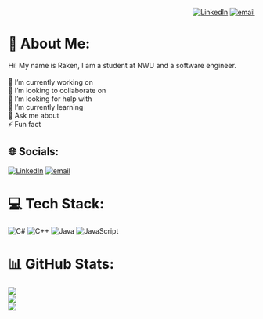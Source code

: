 <div align="right">

[![LinkedIn](https://img.shields.io/badge/LinkedIn-%230077B5.svg?logo=linkedin&logoColor=white)](https://linkedin.com/in/raken-belayet-948407306)
[![email](https://img.shields.io/badge/Email-D14836?logo=gmail&logoColor=white)](mailto:rakenhossain@gmail.com)

</div>

# 💫 About Me:
Hi! My name is Raken, I am a student at NWU and a software engineer. <br><br>🔭 I’m currently working on <br>👯 I’m looking to collaborate on<br>🤝 I’m looking for help with<br>🌱 I’m currently learning<br>💬 Ask me about<br>⚡ Fun fact


## 🌐 Socials:
[![LinkedIn](https://img.shields.io/badge/LinkedIn-%230077B5.svg?logo=linkedin&logoColor=white)](https://linkedin.com/in/https://www.linkedin.com/in/raken-belayet-948407306?lipi=urn%3Ali%3Apage%3Ad_flagship3_profile_view_base_contact_details%3BwM9S4sSpT5%2BPGXawGQx7vA%3D%3D) [![email](https://img.shields.io/badge/Email-D14836?logo=gmail&logoColor=white)](mailto:rakenhossain@gmail.com) 

# 💻 Tech Stack:
![C#](https://img.shields.io/badge/c%23-%23239120.svg?style=for-the-badge&logo=csharp&logoColor=white) ![C++](https://img.shields.io/badge/c++-%2300599C.svg?style=for-the-badge&logo=c%2B%2B&logoColor=white) ![Java](https://img.shields.io/badge/java-%23ED8B00.svg?style=for-the-badge&logo=openjdk&logoColor=white) ![JavaScript](https://img.shields.io/badge/javascript-%23323330.svg?style=for-the-badge&logo=javascript&logoColor=%23F7DF1E)
# 📊 GitHub Stats:
![](https://github-readme-stats.vercel.app/api?username=Raken-ab&theme=tokyonight&hide_border=false&include_all_commits=false&count_private=false)<br/>
![](https://nirzak-streak-stats.vercel.app/?user=Raken-ab&theme=tokyonight&hide_border=false)<br/>
![](https://github-readme-stats.vercel.app/api/top-langs/?username=Raken-ab&theme=tokyonight&hide_border=false&include_all_commits=false&count_private=false&layout=compact)

<!-- Proudly created with GPRM ( https://gprm.itsvg.in ) -->
